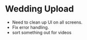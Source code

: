 # Wedding Upload
- Need to clean up UI on all screens.
- Fix error handling.
- sort something out for videos
